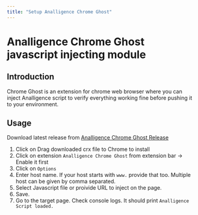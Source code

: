 ```yaml
---
title: "Setup Analligence Chrome Ghost"
---
```


# Analligence Chrome Ghost javascript injecting module

## Introduction

Chrome Ghost is an extension for chrome web browser where you can inject Analligence script to verify everything working fine before pushing it to your environment.

## Usage

Download latest release from [Analligence Chrome Ghost Release](https://github.com/next-time-space/analligence-chrome-ghost/releases)

1. Click on Drag downloaded crx file to Chrome to install
2. Click on extension `Analligence Chrome Ghost` from extension bar -> Enable it first
3. Click on `Options`
4. Enter host name. If your host starts with `www.` provide that too. Multiple host can be given by comma separated.
5. Select Javascript file or proivide URL to inject on the page.
6. Save.
7. Go to the target page. Check console logs. It should print `Analligence Script loaded.`